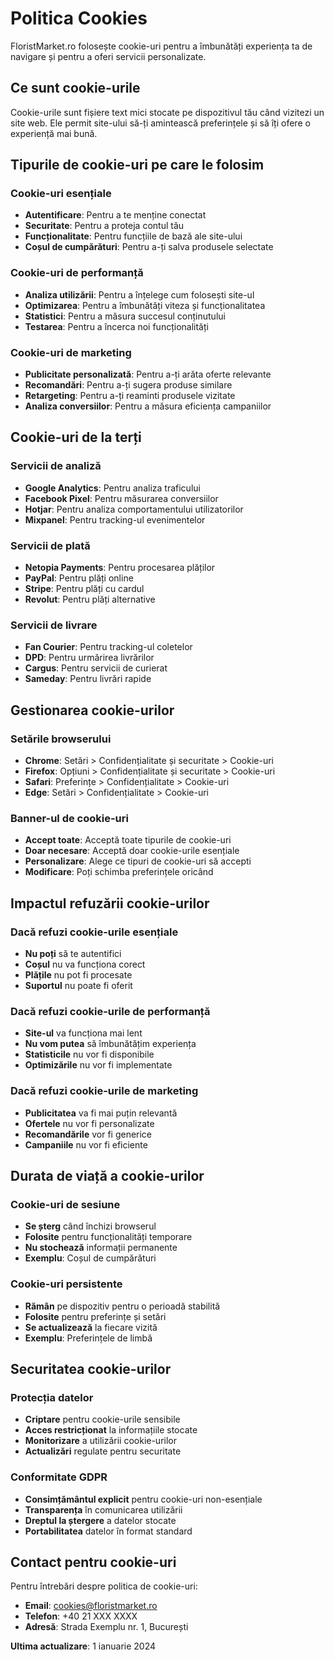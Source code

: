 # Politica Cookies

FloristMarket.ro folosește cookie-uri pentru a îmbunătăți experiența ta de navigare și pentru a oferi servicii personalizate.

## Ce sunt cookie-urile

Cookie-urile sunt fișiere text mici stocate pe dispozitivul tău când vizitezi un site web. Ele permit site-ului să-ți amintească preferințele și să îți ofere o experiență mai bună.

## Tipurile de cookie-uri pe care le folosim

### Cookie-uri esențiale
- **Autentificare**: Pentru a te menține conectat
- **Securitate**: Pentru a proteja contul tău
- **Funcționalitate**: Pentru funcțiile de bază ale site-ului
- **Coșul de cumpărături**: Pentru a-ți salva produsele selectate

### Cookie-uri de performanță
- **Analiza utilizării**: Pentru a înțelege cum folosești site-ul
- **Optimizarea**: Pentru a îmbunătăți viteza și funcționalitatea
- **Statistici**: Pentru a măsura succesul conținutului
- **Testarea**: Pentru a încerca noi funcționalități

### Cookie-uri de marketing
- **Publicitate personalizată**: Pentru a-ți arăta oferte relevante
- **Recomandări**: Pentru a-ți sugera produse similare
- **Retargeting**: Pentru a-ți reaminti produsele vizitate
- **Analiza conversiilor**: Pentru a măsura eficiența campaniilor

## Cookie-uri de la terți

### Servicii de analiză
- **Google Analytics**: Pentru analiza traficului
- **Facebook Pixel**: Pentru măsurarea conversiilor
- **Hotjar**: Pentru analiza comportamentului utilizatorilor
- **Mixpanel**: Pentru tracking-ul evenimentelor

### Servicii de plată
- **Netopia Payments**: Pentru procesarea plăților
- **PayPal**: Pentru plăți online
- **Stripe**: Pentru plăți cu cardul
- **Revolut**: Pentru plăți alternative

### Servicii de livrare
- **Fan Courier**: Pentru tracking-ul coletelor
- **DPD**: Pentru urmărirea livrărilor
- **Cargus**: Pentru servicii de curierat
- **Sameday**: Pentru livrări rapide

## Gestionarea cookie-urilor

### Setările browserului
- **Chrome**: Setări > Confidențialitate și securitate > Cookie-uri
- **Firefox**: Opțiuni > Confidențialitate și securitate > Cookie-uri
- **Safari**: Preferințe > Confidențialitate > Cookie-uri
- **Edge**: Setări > Confidențialitate > Cookie-uri

### Banner-ul de cookie-uri
- **Accept toate**: Acceptă toate tipurile de cookie-uri
- **Doar necesare**: Acceptă doar cookie-urile esențiale
- **Personalizare**: Alege ce tipuri de cookie-uri să accepti
- **Modificare**: Poți schimba preferințele oricând

## Impactul refuzării cookie-urilor

### Dacă refuzi cookie-urile esențiale
- **Nu poți** să te autentifici
- **Coșul** nu va funcționa corect
- **Plățile** nu pot fi procesate
- **Suportul** nu poate fi oferit

### Dacă refuzi cookie-urile de performanță
- **Site-ul** va funcționa mai lent
- **Nu vom putea** să îmbunătățim experiența
- **Statisticile** nu vor fi disponibile
- **Optimizările** nu vor fi implementate

### Dacă refuzi cookie-urile de marketing
- **Publicitatea** va fi mai puțin relevantă
- **Ofertele** nu vor fi personalizate
- **Recomandările** vor fi generice
- **Campaniile** nu vor fi eficiente

## Durata de viață a cookie-urilor

### Cookie-uri de sesiune
- **Se șterg** când închizi browserul
- **Folosite** pentru funcționalități temporare
- **Nu stochează** informații permanente
- **Exemplu**: Coșul de cumpărături

### Cookie-uri persistente
- **Rămân** pe dispozitiv pentru o perioadă stabilită
- **Folosite** pentru preferințe și setări
- **Se actualizează** la fiecare vizită
- **Exemplu**: Preferințele de limbă

## Securitatea cookie-urilor

### Protecția datelor
- **Criptare** pentru cookie-urile sensibile
- **Acces restricționat** la informațiile stocate
- **Monitorizare** a utilizării cookie-urilor
- **Actualizări** regulate pentru securitate

### Conformitate GDPR
- **Consimțământul explicit** pentru cookie-uri non-esențiale
- **Transparența** în comunicarea utilizării
- **Dreptul la ștergere** a datelor stocate
- **Portabilitatea** datelor în format standard

## Contact pentru cookie-uri

Pentru întrebări despre politica de cookie-uri:
- **Email**: cookies@floristmarket.ro
- **Telefon**: +40 21 XXX XXXX
- **Adresă**: Strada Exemplu nr. 1, București

**Ultima actualizare**: 1 ianuarie 2024

